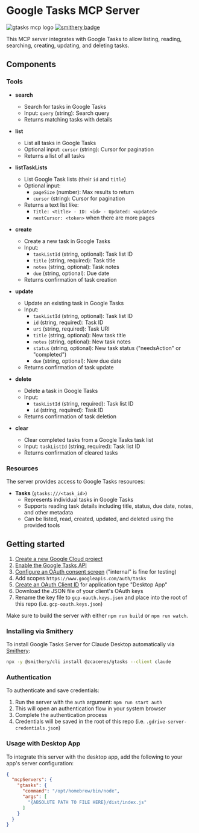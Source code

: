 # Google Tasks MCP Server

![gtasks mcp logo](./logo.jpg)
[![smithery badge](https://smithery.ai/badge/@zcaceres/gtasks)](https://smithery.ai/server/@zcaceres/gtasks)

This MCP server integrates with Google Tasks to allow listing, reading, searching, creating, updating, and deleting tasks.

## Components

### Tools

- **search**
  - Search for tasks in Google Tasks
  - Input: `query` (string): Search query
  - Returns matching tasks with details

- **list**
  - List all tasks in Google Tasks
  - Optional input: `cursor` (string): Cursor for pagination
  - Returns a list of all tasks

- **listTaskLists**
  - List Google Task lists (their `id` and `title`)
  - Optional input:
    - `pageSize` (number): Max results to return
    - `cursor` (string): Cursor for pagination
  - Returns a text list like:
    - `Title: <title> - ID: <id> - Updated: <updated>`
    - `nextCursor: <token>` when there are more pages

- **create**
  - Create a new task in Google Tasks
  - Input:
    - `taskListId` (string, optional): Task list ID
    - `title` (string, required): Task title
    - `notes` (string, optional): Task notes
    - `due` (string, optional): Due date
  - Returns confirmation of task creation

- **update**
  - Update an existing task in Google Tasks
  - Input:
    - `taskListId` (string, optional): Task list ID
    - `id` (string, required): Task ID
    - `uri` (string, required): Task URI
    - `title` (string, optional): New task title
    - `notes` (string, optional): New task notes
    - `status` (string, optional): New task status ("needsAction" or "completed")
    - `due` (string, optional): New due date
  - Returns confirmation of task update

- **delete**
  - Delete a task in Google Tasks
  - Input:
    - `taskListId` (string, required): Task list ID
    - `id` (string, required): Task ID
  - Returns confirmation of task deletion

- **clear**
  - Clear completed tasks from a Google Tasks task list
  - Input: `taskListId` (string, required): Task list ID
  - Returns confirmation of cleared tasks

### Resources

The server provides access to Google Tasks resources:

- **Tasks** (`gtasks:///<task_id>`)
  - Represents individual tasks in Google Tasks
  - Supports reading task details including title, status, due date, notes, and other metadata
  - Can be listed, read, created, updated, and deleted using the provided tools

## Getting started

1. [Create a new Google Cloud project](https://console.cloud.google.com/projectcreate)
2. [Enable the Google Tasks API](https://console.cloud.google.com/workspace-api/products)
3. [Configure an OAuth consent screen](https://console.cloud.google.com/apis/credentials/consent) ("internal" is fine for testing)
4. Add scopes `https://www.googleapis.com/auth/tasks`
5. [Create an OAuth Client ID](https://console.cloud.google.com/apis/credentials/oauthclient) for application type "Desktop App"
6. Download the JSON file of your client's OAuth keys
7. Rename the key file to `gcp-oauth.keys.json` and place into the root of this repo (i.e. `gcp-oauth.keys.json`)

Make sure to build the server with either `npm run build` or `npm run watch`.

### Installing via Smithery

To install Google Tasks Server for Claude Desktop automatically via [Smithery](https://smithery.ai/server/@zcaceres/gtasks):

```bash
npx -y @smithery/cli install @zcaceres/gtasks --client claude
```

### Authentication

To authenticate and save credentials:

1. Run the server with the `auth` argument: `npm run start auth`
2. This will open an authentication flow in your system browser
3. Complete the authentication process
4. Credentials will be saved in the root of this repo (i.e. `.gdrive-server-credentials.json`)

### Usage with Desktop App

To integrate this server with the desktop app, add the following to your app's server configuration:

```json
{
  "mcpServers": {
    "gtasks": {
      "command": "/opt/homebrew/bin/node",
      "args": [
        "{ABSOLUTE PATH TO FILE HERE}/dist/index.js"
      ]
    }
  }
}
```
